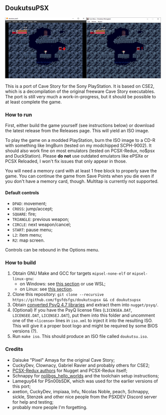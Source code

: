 ## DoukutsuPSX

![Screenshot](doc/screen.png)

This is a port of Cave Story for the Sony PlayStation.
It is based on CSE2, which is a decompilation of the original freeware Cave Story executables.
The port is still very much a work-in-progress, but it should be possible to at least complete the game.

### How to run

First, either build the game yourself (see instructions below) or download the latest release from the Releases page.
This will yield an ISO image.

To play the game on a modded PlayStation, burn the ISO image to a CD-R with something like ImgBurn (tested on my modchipped SCPH-9002).
It should also work fine on most emulators (tested on PCSX-Redux, no$psx and DuckStation).
Please **do not** use outdated emulators like ePSXe or PCSX Reloaded, I won't fix issues that only appear in those.

You will need a memory card with at least 1 free block to properly save the game. You can continue the game from
Save Points when you die even if you don't have a memory card, though. Multitap is currently not supported.

#### Default controls
* `DPAD`: movement;
* `CROSS`: jump/accept;
* `SQUARE`: fire;
* `TRIANGLE`: previous weapon;
* `CIRCLE`: next weapon/cancel;
* `START`: pause menu;
* `L2`: item menu;
* `R2`: map screen.

Controls can be rebound in the Options menu.

### How to build

1. Obtain GNU Make and GCC for targets `mipsel-none-elf` or `mipsel-linux-gnu`:
    * on Windows: see [this section](https://github.com/ABelliqueux/nolibgs_hello_worlds#mips-toolchain-setup) or use WSL;
    * on Linux: see [this section](https://github.com/ABelliqueux/nolibgs_hello_worlds#install-your-distributions-mips-toolchain).
2. Clone this repository: `git clone --recursive https://github.com/fgsfdsfgs/doukutsupsx && cd doukutsupsx`
3. Obtain [converted PsyQ 4.7 libraries](http://psx.arthus.net/sdk/Psy-Q/psyq-4.7-converted-full.7z) and extract them into `nugget/psyq/`.
4. (Optional) If you have the PsyQ license files (`LICENSEA.DAT`, `LICENSEE.DAT`, `LICENSEJ.DAT`), put them into this folder and uncomment
one of the `<license>` lines in `iso.xml` to inject it into the resulting ISO. This will give it a proper boot logo and might be required
by some BIOS versions (?).
5. Run `make iso`. This should produce an ISO file called `doukutsu.iso`.

### Credits

* Daisuke "Pixel" Amaya for the original Cave Story;
* CuckyDev, Clownacy, Gabriel Ravier and probably others for CSE2;
* [PCSX-Redux authors](https://github.com/grumpycoders/pcsx-redux/blob/main/AUTHORS) for Nugget and PCSX-Redux itself;
* Schnappy for [nolibgs_hello_worlds](https://github.com/ABelliqueux/nolibgs_hello_worlds) and the toolchain setup instructions;
* Lameguy64 for PSn00bSDK, which was used for the earlier versions of this port;
* axetion, CuckyDev, impiaaa, Infu, Nicolas Noble, peach, Schnappy, sickle, Stenzek and other nice people from the PSXDEV Discord server
for help and testing;
* probably more people I'm forgetting.
